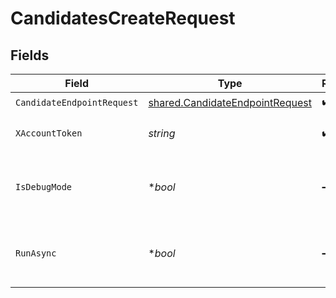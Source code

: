 # CandidatesCreateRequest


## Fields

| Field                                                                              | Type                                                                               | Required                                                                           | Description                                                                        |
| ---------------------------------------------------------------------------------- | ---------------------------------------------------------------------------------- | ---------------------------------------------------------------------------------- | ---------------------------------------------------------------------------------- |
| `CandidateEndpointRequest`                                                         | [shared.CandidateEndpointRequest](../../models/shared/candidateendpointrequest.md) | :heavy_check_mark:                                                                 | N/A                                                                                |
| `XAccountToken`                                                                    | *string*                                                                           | :heavy_check_mark:                                                                 | Token identifying the end user.                                                    |
| `IsDebugMode`                                                                      | **bool*                                                                            | :heavy_minus_sign:                                                                 | Whether to include debug fields (such as log file links) in the response.          |
| `RunAsync`                                                                         | **bool*                                                                            | :heavy_minus_sign:                                                                 | Whether or not third-party updates should be run asynchronously.                   |